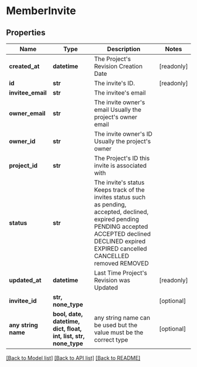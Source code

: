 # MemberInvite


## Properties
Name | Type | Description | Notes
------------ | ------------- | ------------- | -------------
**created_at** | **datetime** | The Project&#39;s Revision Creation Date | [readonly] 
**id** | **str** | The invite&#39;s ID. | [readonly] 
**invitee_email** | **str** | The invitee&#39;s email | 
**owner_email** | **str** | The invite owner&#39;s email Usually the project&#39;s owner email | 
**owner_id** | **str** | The invite owner&#39;s ID Usually the project&#39;s owner | 
**project_id** | **str** | The Project&#39;s ID this invite is associated with | 
**status** | **str** | The invite&#39;s status Keeps track of the invites status such as pending, accepted, declined, expired pending PENDING accepted ACCEPTED declined DECLINED expired EXPIRED cancelled CANCELLED removed REMOVED | 
**updated_at** | **datetime** | Last Time Project&#39;s Revision was Updated | [readonly] 
**invitee_id** | **str, none_type** |  | [optional] 
**any string name** | **bool, date, datetime, dict, float, int, list, str, none_type** | any string name can be used but the value must be the correct type | [optional]

[[Back to Model list]](../README.md#documentation-for-models) [[Back to API list]](../README.md#documentation-for-api-endpoints) [[Back to README]](../README.md)


